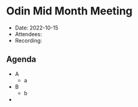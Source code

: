 
# Odin Mid Month Meeting 

* Date: 2022-10-15
* Attendees: 
* Recording: 

## Agenda

- A
    - a
- B
    - b
- 
